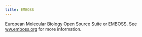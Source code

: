 ```yaml
---
title: EMBOSS
---
```


European Molecular Biology Open Source Suite or EMBOSS. See
[ww.emboss.org](http://www.emboss.org) for more information.
